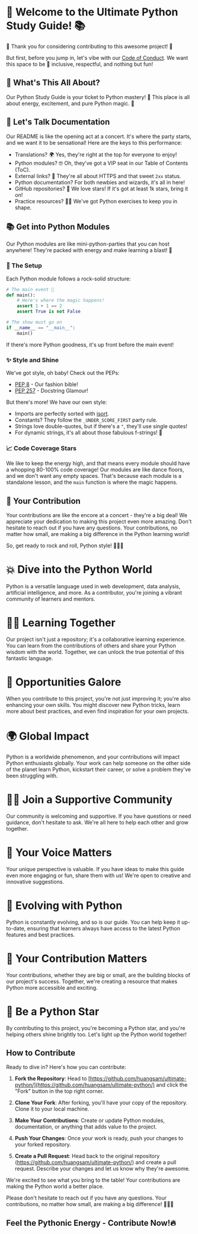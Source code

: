 # 🚀 Welcome to the Ultimate Python Study Guide! 📚

🎉 Thank you for considering contributing to this awesome project! 🎉

But first, before you jump in, let's vibe with our [Code of Conduct](CODE_OF_CONDUCT.md). We want this space to be 🌈 inclusive, respectful, and nothing but fun!

## 🐍 What's This All About?

Our Python Study Guide is your ticket to Python mastery! 🐍 This place is all about energy, excitement, and pure Python magic. 💫

## 📖 Let's Talk Documentation

Our README is like the opening act at a concert. It's where the party starts, and we want it to be sensational! Here are the keys to this performance:

- Translations? 🌍 Yes, they're right at the top for everyone to enjoy!
- Python modules? 🤓 Oh, they've got a VIP seat in our Table of Contents (ToC).
- External links? 🔗 They're all about HTTPS and that sweet `2xx` status.
- Python documentation? For both newbies and wizards, it's all in here!
- GitHub repositories? 🌟 We love stars! If it's got at least 1k stars, bring it on!
- Practice resources? 🏋️‍♂️ We've got Python exercises to keep you in shape.

## 📚 Get into Python Modules

Our Python modules are like mini-python-parties that you can host anywhere! They're packed with energy and make learning a blast! 🎉

### 🧩 The Setup

Each Python module follows a rock-solid structure:

```python
# The main event 🎉
def main():
    # Here's where the magic happens!
    assert 1 + 1 == 2
    assert True is not False

# The show must go on
if __name__ == "__main__":
    main()
```

If there's more Python goodness, it's up front before the main event!

### ✨ Style and Shine

We've got style, oh baby! Check out the PEPs:

- [PEP 8](https://www.python.org/dev/peps/pep-0008) - Our fashion bible!
- [PEP 257](https://www.python.org/dev/peps/pep-0257) - Docstring Glamour!

But there's more! We have our own style:

- Imports are perfectly sorted with [isort](https://github.com/timothycrosley/isort).
- Constants? They follow the `_UNDER_SCORE_FIRST` party rule.
- Strings love double-quotes, but if there's a `"`, they'll use single quotes!
- For dynamic strings, it's all about those fabulous f-strings! 🎤

### 📈 Code Coverage Stars

We like to keep the energy high, and that means every module should have a whopping 80-100% code coverage! Our modules are like dance floors, and we don't want any empty spaces. That's because each module is a standalone lesson, and the `main` function is where the magic happens.

## 🌟 Your Contribution

Your contributions are like the encore at a concert - they're a big deal! We appreciate your dedication to making this project even more amazing. Don't hesitate to reach out if you have any questions. Your contributions, no matter how small, are making a big difference in the Python learning world!

So, get ready to rock and roll, Python style! 🤘🐍💥

# 💥 Dive into the Python World

Python is a versatile language used in web development, data analysis, artificial intelligence, and more. As a contributor, you're joining a vibrant community of learners and mentors.

# 🧑‍💻 Learning Together

Our project isn't just a repository; it's a collaborative learning experience. You can learn from the contributions of others and share your Python wisdom with the world. Together, we can unlock the true potential of this fantastic language.

# 🚀 Opportunities Galore

When you contribute to this project, you're not just improving it; you're also enhancing your own skills. You might discover new Python tricks, learn more about best practices, and even find inspiration for your own projects.

# 🌍 Global Impact

Python is a worldwide phenomenon, and your contributions will impact Python enthusiasts globally. Your work can help someone on the other side of the planet learn Python, kickstart their career, or solve a problem they've been struggling with.

# 🙋‍♀️ Join a Supportive Community

Our community is welcoming and supportive. If you have questions or need guidance, don't hesitate to ask. We're all here to help each other and grow together.

# 📢 Your Voice Matters

Your unique perspective is valuable. If you have ideas to make this guide even more engaging or fun, share them with us! We're open to creative and innovative suggestions.

# 🤖 Evolving with Python

Python is constantly evolving, and so is our guide. You can help keep it up-to-date, ensuring that learners always have access to the latest Python features and best practices.

# 🎉 Your Contribution Matters

Your contributions, whether they are big or small, are the building blocks of our project's success. Together, we're creating a resource that makes Python more accessible and exciting.

# 🌟 Be a Python Star

By contributing to this project, you're becoming a Python star, and you're helping others shine brightly too. Let's light up the Python world together!

## How to Contribute

Ready to dive in? Here's how you can contribute:

1. **Fork the Repository**: Head to [https://github.com/huangsam/ultimate-python/](https://github.com/huangsam/ultimate-python/) and click the "Fork" button in the top right corner.

2. **Clone Your Fork**: After forking, you'll have your copy of the repository. Clone it to your local machine.



3. **Make Your Contributions**: Create or update Python modules, documentation, or anything that adds value to the project.

4. **Push Your Changes**: Once your work is ready, push your changes to your forked repository.

5. **Create a Pull Request**: Head back to the original repository (https://github.com/huangsam/ultimate-python/) and create a pull request. Describe your changes and let us know why they're awesome.

We're excited to see what you bring to the table! Your contributions are making the Python world a better place.

Please don't hesitate to reach out if you have any questions. Your contributions, no matter how small, are making a big difference! 🌟🐍💥

## Feel the Pythonic Energy - Contribute Now!🔥
